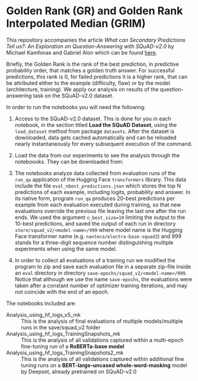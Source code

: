 # Golden Rank (GR) and Golden Rank Interpolated Median (GRIM) 

This repository accompanies the article *What can Secondary Predictions Tell us?: An Exploration on Question-Answering with SQuAD-v2.0* by Michael Kamfonas and Gabriel Alon which can be found [here](https://arxiv.org/abs/2206.14348).

Briefly, the Golden Rank is the rank of the best prediction, in predictive probability order, that matches a golden truth answer. For successful predictions, this rank is 0, for failed predictions it is a higher rank, that can be attributed either to the example (difficulty, flaw) or by the model (architecture, training). We apply our analysis on results of the question-answering task on the SQuAD-v2.0 dataset. 


In order to run the notebooks you will need the following:

1.  Access to the SQuAD-v2.0 dataset. This is done for you in each notebook, in the section titled **Load the SQuAD Dataset**, using the `load_dataset` method from package `datasets`. After the dataset is downloaded, data gets cached automatically and can be reloaded nearly instantaneously for every subsequent execution of the command.

2.  Load the data from our experiments to see the analysis through the noteboooks. They can be downloaded from: 

1.  The notebooks analyze data collected from evaluation runs of the `run_qa` application of the Hugging Face `transformers` library. This data include the file `eval_nbest_predictions.json` which stores the top N predictions of each example, including logits, probability and answer. In its native form, program `run_qa` produces 20-best predictions per example from each evaluation executed during training, so that new evaluations override the previous file leaving the last one after the run ends. We used the argument `n_best_size=10` limiting the output to the 10-best predictions, and saved the output of each run in directory `store/squad_v2/<model-name>/999` where model name is the Hugging Face transformer name (e.g. `navteca/electra-base-squad2`) and 999 stands for a three-digit sequence number distinguishing multiple experiments when using the same model.
2. In order to collect all evaluations of a training run we modified the program to zip and save each evaluation file in a separate zip-file inside an `eval` directory in directory `save-epochs/squad_v2/<model-name>/999`. Notice that although we use the name `save-epochs`, the evaluations were taken after a constant number of optimizer training iterations, and may not coincide with the end of an epoch.

The notebooks included are:

<dl><dt>Analysis_using_hf_logs_v5_mk</dt>
  <dd>This is the analysis of final evaluations of multiple models/multiple runs in the save/squad_v2 folder</dd>
<dt>Analysis_using_hf_logs_TrainingSnapshots_mk</dt>
  <dd>This is the analysis of all validations captured within a multi-epoch fine-tuning run of a <b>RoBERTa-base model</b></dd>
<dt>Analysis_using_hf_logs_TrainingSnapshots2_mk</dt>
  <dd>This is the analysis of all validations captured within additional fine tuning runs on a <b>BERT-large-uncased whole-word-masking</b> model by Deepset, already pretrained on SQuAD-v2.0</dd>
</dl>
